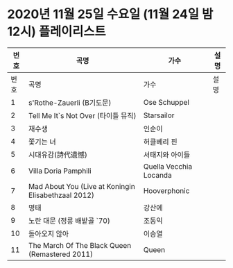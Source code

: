 # 2020년 11월 25일 수요일 (11월 24일 밤 12시) 플레이리스트

| 번호 | 곡명 | 가수 | 설명 |
|------|------|------|------|
| 번호 | 곡명 | 가수 | 설명 |
| 1 | s'Rothe-Zauerli (B기도문) | Ose Schuppel |  |
| 2 | Tell Me It`s Not Over (타이틀 뮤직) | Starsailor |  |
| 3 | 재수생 | 인순이 |  |
| 4 | 쫓기는 너 | 허클베리 핀 |  |
| 5 | 시대유감(詩代遺憾) | 서태지와 아이들 |  |
| 6 | Villa Doria Pamphili | Quella Vecchia Locanda |  |
| 7 | Mad About You (Live at Koningin Elisabethzaal 2012) | Hooverphonic |  |
| 8 | 명태 | 강산에 |  |
| 9 | 노란 대문 (정릉 배밭골 `70) | 조동익 |  |
| 10 | 돌아오지 않아 | 이승열 |  |
| 11 | The March Of The Black Queen (Remastered 2011) | Queen |  |

